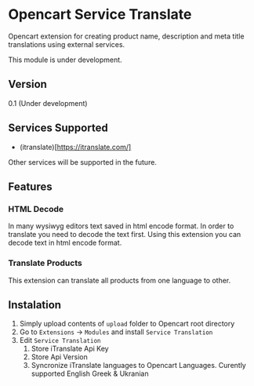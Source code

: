 # Opencart Service Translate

Opencart extension for creating product name, description and meta title translations using external services.

This module is under development. 

## Version

0.1 (Under development)

## Services Supported

- (itranslate)[https://itranslate.com/]

Other services will be supported in the future.
  
## Features

### HTML Decode

In many wysiwyg editors text saved in html encode format. In order to translate you need to decode the text first.
Using this extension you can decode text in html encode format.

### Translate Products

This extension can translate all products from one language to other.

## Instalation

1. Simply upload contents of `upload` folder to Opencart root directory
2. Go to `Extensions` -> `Modules` and install `Service Translation`
3. Edit `Service Translation`
   1. Store iTranslate Api Key
   2. Store Api Version
   3. Syncronize iTranslate languages to Opencart Languages. Curently supported English Greek & Ukranian 